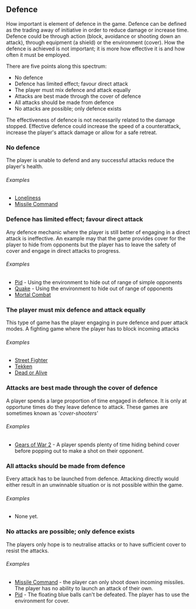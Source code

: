 ## Defence
How important is element of defence in the game. Defence can be defined as the trading away of initiative in order to reduce damage or increase time. Defence could be through action (block, avoidance or shooting down an attack), through equipment (a shield) or the environment (cover). How the defence is achieved is not important; it is more how effective it is and how often it must be employed.

There are five points along this spectrum:

- No defence
- Defence has limited effect; favour direct attack
- The player must mix defence and attack equally
- Attacks are best made through the cover of defence
- All attacks should be made from defence
- No attacks are possible; only defence exists

The effectiveness of defence is not necessarily related to the damage stopped. Effective defence could increase the speed of a counterattack, increase the player's attack damage or allow for a safe retreat.

### No defence
The player is unable to defend and any successful attacks reduce the player's health.

###### Examples
- [Loneliness](/games/loneliness)
- [Missile Command](/games/missile-command)

### Defence has limited effect; favour direct attack
Any defence mechanic where the player is still better of engaging in a direct attack is ineffective. An example may that the game provides cover for the player to hide from opponents but the player has to leave the safety of cover and engage in direct attacks to progress.

###### Examples
- [Pid](/games/pid) - Using the environment to hide out of range of simple opponents
- [Quake](/games/quake) - Using the environment to hide out of range of opponents
- [Mortal Combat](/games/mortal-combat)

### The player must mix defence and attack equally
This type of game has the player engaging in pure defence and puer attack modes. A fighting game where the player has to block incoming attacks

###### Examples
- [Street Fighter](/games/street-fighter)
- [Tekken](/games/tekken)
- [Dead or Alive](/games/dead-or-alive)

### Attacks are best made through the cover of defence
A player spends a large proportion of time engaged in defence. It is only at opportune times do they leave defence to attack. These games are sometimes known as '*cover-shooters*'

###### Examples
- [Gears of War 2](/games/gears-of-war-2) - A player spends plenty of time hiding behind cover before popping out to make a shot on their opponent.

### All attacks should be made from defence
Every attack has to be launched from defence. Attacking directly would either result in an unwinnable situation or is not possible within the game.

###### Examples
- None yet.

### No attacks are possible; only defence exists
The players only hope is to neutralise attacks or to have sufficient cover to resist the attacks.

###### Examples
- [Missile Command](/games/missile-command) - the player can only shoot down incoming missiles. The player has no ability to launch an attack of their own.
- [Pid](/games/pid) - The floating blue balls can't be defeated. The player has to use the environment for cover.